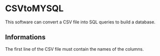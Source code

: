 # CSVtoMYSQL
This software can convert a CSV file into SQL queries to build a database.

## Informations
The first line of the CSV file must contain the names of the columns.
